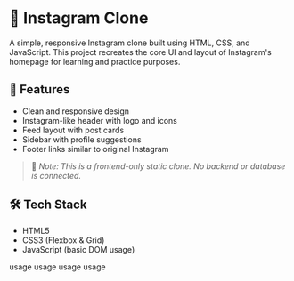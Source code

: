 # 📸 Instagram Clone

A simple, responsive Instagram clone built using HTML, CSS, and JavaScript. This project recreates the core UI and layout of Instagram's homepage for learning and practice purposes.

## 🚀 Features

- Clean and responsive design
- Instagram-like header with logo and icons
- Feed layout with post cards
- Sidebar with profile suggestions
- Footer links similar to original Instagram

> 🔧 *Note: This is a frontend-only static clone. No backend or database is connected.*

## 🛠️ Tech Stack

- HTML5
- CSS3 (Flexbox & Grid)
- JavaScript (basic DOM usage)

usage usage usage usage 

  














